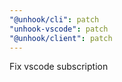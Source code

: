 ```yaml
---
"@unhook/cli": patch
"unhook-vscode": patch
"@unhook/client": patch
---
```


Fix vscode subscription
